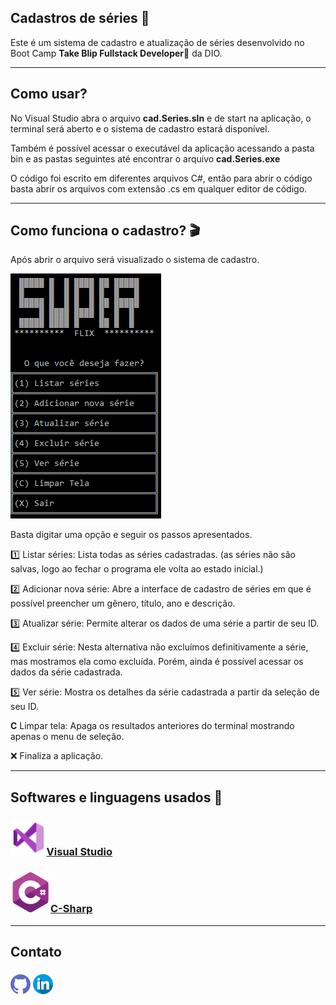 <h2>Cadastros de séries 🍿</h2>

Este é um sistema de cadastro  e atualização de séries  desenvolvido no Boot Camp **Take Blip Fullstack Developer🤖** da DIO. 

------

<h2>Como usar?</h2>

No Visual Studio abra o arquivo **cad.Series.sln** e de start na aplicação, o terminal será aberto e o sistema de cadastro estará disponível.

Também é possível acessar o executável da aplicação acessando a pasta bin e as pastas seguintes até encontrar o arquivo **cad.Series.exe**

 O código foi escrito em diferentes arquivos C#, então para abrir o código basta abrir os arquivos com extensão .cs em qualquer editor de código.

------

<h2>Como funciona o cadastro? 🎬</h2>

Após abrir o arquivo será visualizado o sistema de cadastro.

<img src="./imagesReadMe/menuCadastros.png">

Basta digitar uma opção e seguir os passos apresentados.

1️⃣  Listar séries: Lista todas as séries cadastradas. (as séries não são salvas, logo ao fechar o programa ele volta ao estado inicial.)

2️⃣  Adicionar nova série: Abre a interface de cadastro de séries em que é possível preencher um gênero, título, ano e descrição.

3️⃣ Atualizar série: Permite alterar os dados de uma série a partir de seu ID.

4️⃣ Excluir série: Nesta alternativa não excluímos definitivamente a série, mas mostramos ela como excluída. Porém, ainda é possível acessar os dados da série cadastrada. 

5️⃣ Ver série: Mostra os detalhes da série cadastrada a partir da seleção de seu ID.

**C** Limpar tela: Apaga os resultados anteriores do terminal mostrando apenas o menu de seleção.

❌ Finaliza a aplicação.

------

## Softwares  e linguagens usados 💾

### <a href="https://visualstudio.microsoft.com/pt-br/"><img src="./imagesReadMe/visualStudio.png" style="zoom:120%;" >Visual Studio   </a>

###      <a href="https://docs.microsoft.com/pt-br/dotnet/csharp/tour-of-csharp/"><img src="./imagesReadMe\c-sharp (1).png">C-Sharp</a>

------



## Contato

### <a href="https://github.com/Aristimunho"><img src="./imagesReadMe/github.png"></a> <a href="https://www.linkedin.com/in/abraão-aristimunho-23a784223/"><img src="./imagesReadMe/linkedin.png"></a>

